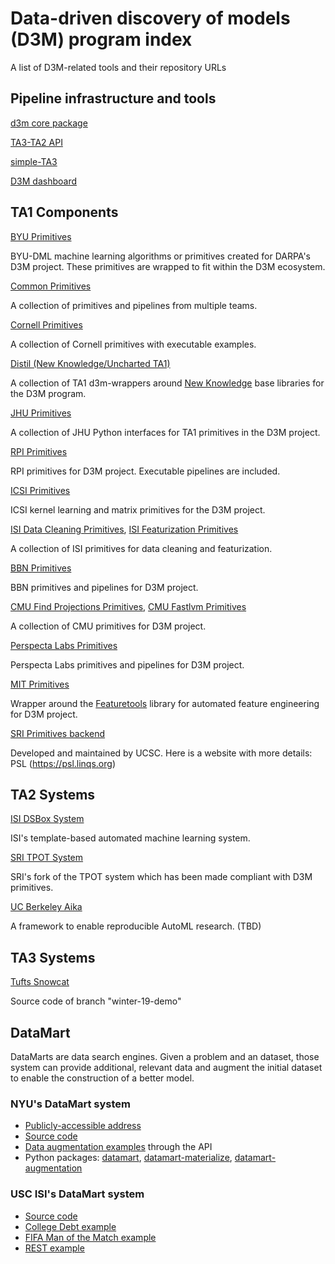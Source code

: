 # Data-driven discovery of models (D3M) program index

A list of D3M-related tools and their repository URLs

## Pipeline infrastructure and tools

[d3m core package](https://gitlab.com/datadrivendiscovery/d3m)

[TA3-TA2 API](https://gitlab.com/datadrivendiscovery/ta3ta2-api)

[simple-TA3](https://gitlab.com/datadrivendiscovery/simple-ta3)

[D3M dashboard](https://gitlab.datadrivendiscovery.org/d3m/dashboard)

## TA1 Components

[BYU Primitives](https://github.com/byu-dml/d3m-primitives)

BYU-DML machine learning algorithms or primitives created for DARPA's D3M project. These primitives are wrapped to fit within the D3M ecosystem.

[Common Primitives](https://gitlab.com/datadrivendiscovery/common-primitives/)

A collection of primitives and pipelines from multiple teams.

[Cornell Primitives](https://github.com/cyangcornell/d3m-primitives)

A collection of Cornell primitives with executable examples.

[Distil (New Knowledge/Uncharted TA1)](https://github.com/NewKnowledge?utf8=%E2%9C%93&q=d3m-wrapper&type=public&language=)

A collection of TA1 d3m-wrappers around [New Knowledge](https://github.com/NewKnowledge/) base libraries for  the D3M program.

[JHU Primitives](https://github.com/neurodata/primitives-interfaces)

A collection of JHU Python interfaces for TA1 primitives in the D3M project.

[RPI Primitives](https://github.com/zijun-rpi/d3m-primitives)

RPI primitives for D3M project. Executable pipelines are included.

[ICSI Primitives](https://github.com/ICSI-RealML/realML)

ICSI kernel learning and matrix primitives for the D3M project. 

[ISI Data Cleaning Primitives](https://github.com/usc-isi-i2/dsbox-cleaning), [ISI Featurization Primitives](https://github.com/usc-isi-i2/dsbox-featurizer)

A collection of ISI primitives for data cleaning and featurization.

[BBN Primitives](https://gitlab.datadrivendiscovery.org/BBN/d3m-bbn-primitives/tree/d3m.api2019.1.21.a)

BBN primitives and pipelines for D3M project. 

[CMU Find Projections Primitives](https://github.com/autonlab/find_projections), [CMU Fastlvm Primitives](https://github.com/autonlab/fastlvm)

A collection of CMU primitives for D3M project.

[Perspecta Labs Primitives](https://gitlab.datadrivendiscovery.org/plin/lupi_primitive/tree/v3.0.0)

Perspecta Labs primitives and pipelines for D3M project.

[MIT Primitives](https://github.com/Featuretools/ta1-primitives)

Wrapper around the [Featuretools](https://github.com/featuretools/featuretools/) library for automated feature engineering for D3M project.

[SRI Primitives backend](https://github.com/linqs/psl)

Developed and maintained by UCSC. Here is a website with more details: PSL (https://psl.linqs.org)

## TA2 Systems

[ISI DSBox System](https://github.com/usc-isi-i2/dsbox-ta2)

ISI's template-based automated machine learning system.

[SRI TPOT System](https://github.com/daraghhartnett/tpot)

SRI's fork of the TPOT system which has been made compliant with D3M primitives.

[UC Berkeley Aika](https://github.com/aika/aika)

A framework to enable reproducible AutoML research. (TBD)

## TA3 Systems

[Tufts Snowcat](https://gitlab.datadrivendiscovery.org/cliu/tufts-ta3-winter-19-demo)

Source code of branch "winter-19-demo"

## DataMart

DataMarts are data search engines. Given a problem and an dataset, those system can provide additional, relevant data and augment the initial dataset to enable the construction of a better model.

### NYU's DataMart system

* [Publicly-accessible address](https://datamart.d3m.vida-nyu.org/)
* [Source code](https://gitlab.com/ViDA-NYU/datamart/datamart)
* [Data augmentation examples](https://gitlab.com/ViDA-NYU/datamart/datamart/tree/master/examples) through the API
* Python packages: [datamart](https://pypi.org/project/datamart/), [datamart-materialize](https://pypi.org/project/datamart-materialize/), [datamart-augmentation](https://pypi.org/project/datamart-augmentation/)

### USC ISI's DataMart system

* [Source code](https://github.com/usc-isi-i2/datamart/tree/development)
* [College Debt example](https://github.com/usc-isi-i2/datamart/blob/development/example/college_example/college_example.ipynb)
* [FIFA Man of the Match example](https://github.com/usc-isi-i2/datamart/blob/development/example/fifa_example/fifa_example.ipynb)
* [REST example](https://github.com/usc-isi-i2/datamart/blob/development/example/rest_example/example.md)
